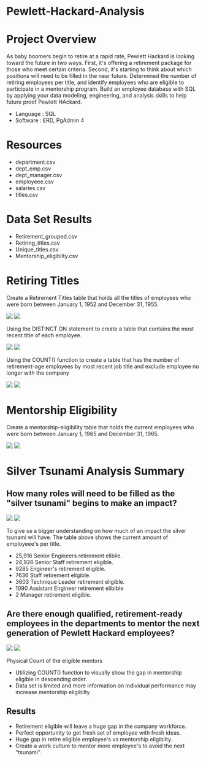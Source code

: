# Pewlett-Hackard-Analysis

# Project Overview
As baby boomers begin to retire at a rapid rate, Pewlett Hackard is looking toward the future in two ways. First, it's offering a retirement package for those who meet certain criteria. Second, it's starting to think about which positions will need to be filled in the near future. Determined the number of retiring employees per title, and identify employees who are eligible to participate in a mentorship program. Build an employee database with SQL by applying your data modeling, engineering, and analysis skills to help future proof Pewlett HAckard.

- Language : SQL
- Software : ERD, PgAdmin 4 

# Resources
- department.csv
- dept_emp.csv
- dept_manager.csv
- employeee.csv
- salaries.csv
- titles.csv

# Data Set Results
- Retirement_grouped.csv
- Retiring_titles.csv
- Unique_titles.csv
- Mentorship_eligibilty.csv

# Retiring Titles

Create a Retirement Titles table that holds all the titles of employees who were born between January 1, 1952 and December 31, 1955.

![](Silver_tsunami/Visuals/Retirement%20Titles%20Code.png) ![](Silver_tsunami/Visuals/Retiring%20Titles%20Count.png)  

Using the DISTINCT ON statement to create a table that contains the most recent title of each employee.

![](Silver_tsunami/Visuals/Unique%20Title%20code.png)  ![](Silver_tsunami/Visuals/Unique%20Title.png) 

Using the COUNT() function to create a table that has the number of retirement-age employees by most recent job title and exclude employee no longer with the company

![](Silver_tsunami/Visuals/Retiring%20Titles%20Count%20code.png)  ![](Silver_tsunami/Visuals/Retiring%20Titles%20Count.png)

# Mentorship Eligibility

Create a mentorship-eligibility table that holds the current employees who were born between January 1, 1965 and December 31, 1965.

![](Silver_tsunami/Visuals/Mentor%20code.png) ![](Silver_tsunami/Visuals/Mentorship%20Eligibility.png)

# Silver Tsunami Analysis Summary

## How many roles will need to be filled as the "silver tsunami" begins to make an impact?

![](Silver_tsunami/Visuals/w%20silver%20tsunami%20code.png) ![](Silver_tsunami/Visuals/w%20silver%20tsunami%20code.png)

To give us a bigger understanding on how much of an impact the silver tsunami will have. The table above shows the current amount of employeee's per title. 

- 25,916 Senior Engineers retirement elibile. 
- 24,926 Senior Staff retirement eligible.
- 9285 Engineer's retirement eligible.
- 7636 Staff retirement eligible.
- 3603 Technique Leader retirement eligible.
- 1090 Assistant Engineer retirement elibible
- 2 Manager retirement eligible.


## Are there enough qualified, retirement-ready employees in the departments to mentor the next generation of Pewlett Hackard employees?

![](Silver_tsunami/Visuals/Mentor%20count%20code.png)  ![](Silver_tsunami/Visuals/With%20silver%20tsunami.png)

Physical Count of the eligible mentors

- Utilizing COUNT() function to visually show the gap in mentorship eligible in descending order. 
- Data set is limited and more information on individual performance may increase mentorship eligibilty

## Results

- Retirement eligible will leave a huge gap in the company workforce.
- Perfect opportunity to get fresh set of employee with fresh ideas.
- Huge gap in retire eligible employee's vs mentorship eligibilty.
- Create a work culture to mentor more employee's to avoid the next "tsunami".